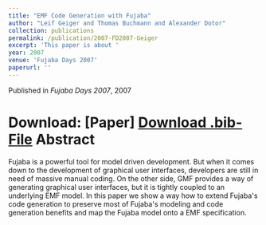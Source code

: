 ```yaml
---
title: "EMF Code Generation with Fujaba"
author: "Leif Geiger and Thomas Buchmann and Alexander Dotor"
collection: publications
permalink: /publication/2007-FD2007-Geiger
excerpt: 'This paper is about '
year: 2007
venue: 'Fujaba Days 2007'
paperurl: ''
---
```


Published in *Fujaba Days 2007*, 2007

Download: [Paper]
[Download .bib-File](http://tbuchmann.github.io/files/FD2007-Geiger.bib)
Abstract
=====

Fujaba is a powerful tool for model driven development. But when it comes down to the development of graphical user interfaces, developers are still in need of massive manual coding. On the other side, GMF provides a way of generating graphical user interfaces, but it is tightly coupled to an underlying EMF model. In this paper we show a way how to extend Fujaba's code generation to preserve most of Fujaba's modeling and code generation benefits and map the Fujaba model onto a EMF specification.